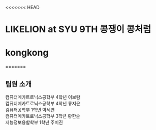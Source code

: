 <<<<<<< HEAD
# LIKELION at SYU 9TH 콩쟁이 콩처럼
# kongkong

=======
## 팀원 소개
컴퓨터메카트로닉스공학부 4학년 이보람 \
컴퓨터메카트로닉스공학부 4학년 류지윤 \
컴퓨터공학부 1학년 박세연 \
컴퓨터메카트로닉스공학부 3학년 황한슬 \
지능정보융합학부 1학년 주미진
